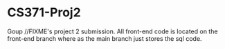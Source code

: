 # CS371-Proj2

Goup //FIXME's project 2 submission.
All front-end code is located on the front-end branch where as the main branch just stores the sql code.
